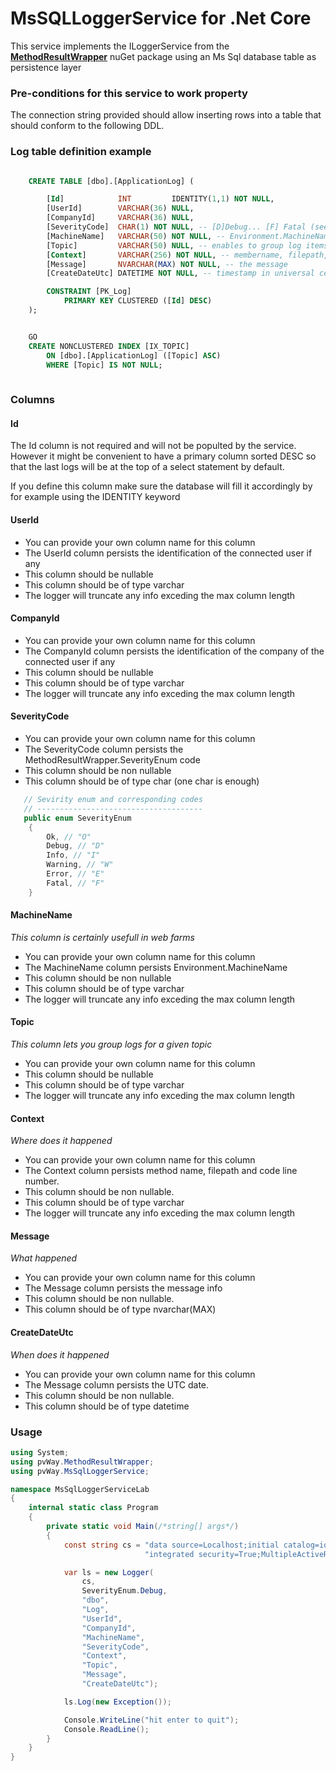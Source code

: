 # MsSQLLoggerService for .Net Core

This service implements the ILoggerService from the **[MethodResultWrapper](https://www.nuget.org/packages/MethodResultWrapper/)** nuGet package using an Ms Sql database table as persistence layer


### Pre-conditions for this service to work property

The connection string provided should allow inserting rows
into a table that should conform to the following DDL.

### Log table definition example
``` sql

    CREATE TABLE [dbo].[ApplicationLog] (

	    [Id]			INT			IDENTITY(1,1) NOT NULL,
	    [UserId]		VARCHAR(36) NULL,
        [CompanyId]		VARCHAR(36) NULL, 
	    [SeverityCode]	CHAR(1) NOT NULL, -- [D]Debug... [F] Fatal (see SeverityEnum)
	    [MachineName]	VARCHAR(50) NOT NULL, -- Environment.MachineName
	    [Topic]			VARCHAR(50) NULL, -- enables to group log items for a given Topic
	    [Context]		VARCHAR(256) NOT NULL, -- membername, filepath, line number...
	    [Message]		NVARCHAR(MAX) NOT NULL, -- the message
	    [CreateDateUtc] DATETIME NOT NULL, -- timestamp in universal central time

	    CONSTRAINT [PK_Log] 
		    PRIMARY KEY CLUSTERED ([Id] DESC)
    );


    GO
    CREATE NONCLUSTERED INDEX [IX_TOPIC]
	    ON [dbo].[ApplicationLog] ([Topic] ASC)
        WHERE [Topic] IS NOT NULL;
    
```
### Columns
 
#### Id

The Id column is not required and will not be populted by the service. However it might be convenient to have a primary column sorted DESC so that the last logs will be at the top of a select statement by default.

If you define this column make sure the database will fill it accordingly by for example using the IDENTITY keyword

#### UserId

* You can provide your own column name for this column
* The UserId column persists the identification of the connected user if any
* This column should be nullable
* This column should be of type varchar
* The logger will truncate any info exceding the max column length

#### CompanyId

* You can provide your own column name for this column
* The CompanyId column persists the identification of the company of the connected user if any
* This column should be nullable
* This column should be of type varchar
* The logger will truncate any info exceding the max column length

#### SeverityCode

* You can provide your own column name for this column
* The SeverityCode column persists the MethodResultWrapper.SeverityEnum code
* This column should be non nullable
* This column should be of type char (one char is enough)

``` csharp
   // Sevirity enum and corresponding codes
   // -------------------------------------
   public enum SeverityEnum
    {
        Ok, // "O"
        Debug, // "D"
        Info, // "I"
        Warning, // "W"
        Error, // "E"
        Fatal, // "F"
    }
```

#### MachineName

*This column is certainly usefull in web farms*

* You can provide your own column name for this column
* The MachineName column persists Environment.MachineName
* This column should be non nullable
* This column should be of type varchar
* The logger will truncate any info exceding the max column length

#### Topic

*This column lets you group logs for a given topic*

* You can provide your own column name for this column
* This column should be nullable
* This column should be of type varchar
* The logger will truncate any info exceding the max column length

#### Context

*Where does it happened*

* You can provide your own column name for this column
* The Context column persists method name, filepath and code line number.
* This column should be non nullable.
* This column should be of type varchar
* The logger will truncate any info exceding the max column length
 
#### Message

*What happened*

* You can provide your own column name for this column
* The Message column persists the message info
* This column should be non nullable.
* This column should be of type nvarchar(MAX)

#### CreateDateUtc

*When does it happened*

* You can provide your own column name for this column
* The Message column persists the UTC date.
* This column should be non nullable.
* This column should be of type datetime

### Usage

```csharp
using System;
using pvWay.MethodResultWrapper;
using pvWay.MsSqlLoggerService;

namespace MsSqlLoggerServiceLab
{
    internal static class Program
    {
        private static void Main(/*string[] args*/)
        {
            const string cs = "data source=Localhost;initial catalog=iota_PRD_20200208;" +
                              "integrated security=True;MultipleActiveResultSets=True;";

            var ls = new Logger(
                cs,
                SeverityEnum.Debug,
                "dbo",
                "Log",
                "UserId",
                "CompanyId",
                "MachineName",
                "SeverityCode",
                "Context",
                "Topic",
                "Message",
                "CreateDateUtc");

            ls.Log(new Exception());

            Console.WriteLine("hit enter to quit");
            Console.ReadLine();
        }
    }
}

```
